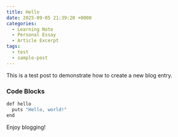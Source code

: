 ```yaml
---
title: Hello
date: 2025-09-05 21:39:20 +0000
categories:
  - Learning Note
  - Personal Essay
  - Article Excerpt
tags:
  - test
  - sample-post
---
```


This is a test post to demonstrate how to create a new blog entry.

### Code Blocks

```c++
def hello
  puts "Hello, world!"
end
```

Enjoy blogging!
